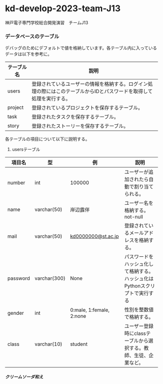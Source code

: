 # kd-develop-2023-team-J13
神戸電子専門学校総合開発演習　チームJ13
### データベースのテーブル
デバッグのためにデフォルトで値を格納しています。各テーブル内に入っているデータは以下を参考に。

|テーブル名|説明|
|---|---|
|users|登録されているユーザーの情報を格納する。ログイン処理の際にはこのテーブルからIDとパスワードを取得して処理を実行する。|
|project|登録されているプロジェクトを保存するテーブル。|
|task|登録されたタスクを保存するテーブル。|
|story|登録されたストーリーを保存するテーブル。|

各テーブルの項目について以下に説明する。  

1. usersテーブル

|項目名|型|例|説明|
|---|---|---|---|
|number|int|100000|ユーザーが追加されたら自動で割り当てられる。|
|name|varchar(50)|岸辺露伴|ユーザー名を格納する。not-null|
|mail|varchar(50)|kd0000000@st.ac.jp|登録されているメールアドレスを格納する。|
|password|varchar(300)|None|パスワードをハッシュ化して格納する。ハッシュ化はPythonスクリプトで実行する|
|gender|int|0:male, 1:female, 2:none|性別を整数値で格納する。|
|class|varchar(10)|student|ユーザー登録時にclassテーブルから選択する。教師、生徒、企業など。|

##### クリームソーダ和え